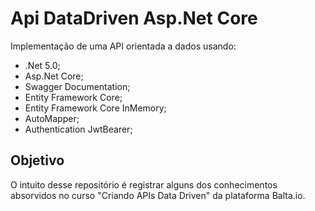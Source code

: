# Api DataDriven Asp.Net Core
Implementação de uma API orientada a dados usando:

 - .Net 5.0;
 - Asp.Net Core;
 - Swagger Documentation;
 - Entity Framework Core;
 - Entity Framework Core InMemory;
 - AutoMapper;
 - Authentication JwtBearer;
 
## Objetivo

O intuito desse repositório é registrar alguns dos conhecimentos absorvidos no curso "Criando APIs Data Driven" da plataforma Balta.io.
